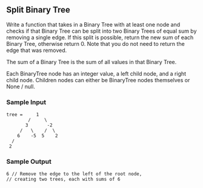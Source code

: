 
## Split Binary Tree

Write a function that takes in a Binary Tree with at least one node and
checks if that Binary Tree can be split into two Binary Trees of equal sum by
removing a single edge. If this split is possible, return the new sum of each
Binary Tree, otherwise return 0. Note that you do not need to return the edge
that was removed.

The sum of a Binary Tree is the sum of all values in that Binary Tree.

Each BinaryTree node has an integer value, a
left child node, and a right child node. Children
nodes can either be BinaryTree nodes themselves or
None / null.

### Sample Input
```
tree =     1
        /     \
       3       -2
     /   \    /  \
    6    -5  5    2
  /
 2
```

### Sample Output
```
6 // Remove the edge to the left of the root node,
// creating two trees, each with sums of 6
```
